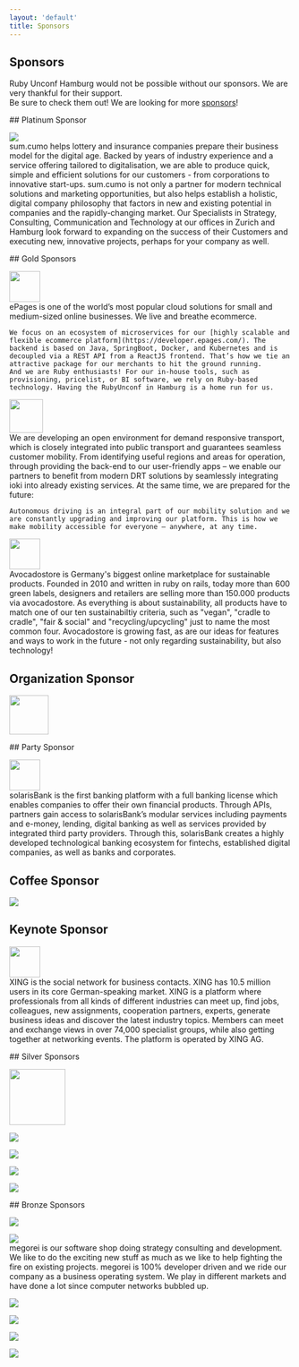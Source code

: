 ```yaml
---
layout: 'default'
title: Sponsors
---
```


<div class="content-section content-section--whitebg" markdown="1">

## Sponsors

Ruby Unconf Hamburg would not be possible without our sponsors. We are very thankful for their support.
<br />
Be sure to check them out!
We are looking for more <a href="https://docs.google.com/document/d/1XvPizMM25vlZZWJpHCoMVsBfEngxdr18Y-8i6IPM1JA/edit#" target="_blank">sponsors</a>!

</div>

<div class="content-section content-section--purplebg" markdown="1">
## Platinum Sponsor
  <p class="sponsor__description" markdown="1">
    <a class="sponsor__logo" href="https://www.sumcumo.com/" target="_blank"><img src="assets/images/sponsors/sumcumo.svg"></a>
    <br/>
    sum.cumo helps lottery and insurance companies prepare their business model for the digital age. Backed by years of industry experience and a service offering tailored to digitalisation, we are able to produce quick, simple and efficient solutions for our customers - from corporations to innovative start-ups. sum.cumo is not only a partner for modern technical solutions and marketing opportunities, but also helps establish a holistic, digital company philosophy that factors in new and existing potential in companies and the rapidly-changing market. Our Specialists in Strategy, Consulting, Communication and Technology at our offices in Zurich and Hamburg look forward to expanding on the success of their Customers and executing new, innovative projects, perhaps for your company as well.
  </p>

</div>

<div class="content-section" markdown="1">
## Gold Sponsors

  <p class="sponsor__description" markdown="1">
    <a class="sponsor__logo" href="http://www.epages.com/" target="_blank" style="height:100px;"><img src="assets/images/sponsors/epages-logo.svg" style="height:55px;"></a>
    <br />
    ePages is one of the world’s most popular cloud solutions for small and medium-sized online businesses. We live and breathe ecommerce.

    We focus on an ecosystem of microservices for our [highly scalable and flexible ecommerce platform](https://developer.epages.com/). The backend is based on Java, SpringBoot, Docker, and Kubernetes and is decoupled via a REST API from a ReactJS frontend. That’s how we tie an attractive package for our merchants to hit the ground running.
    And we are Ruby enthusiasts! For our in-house tools, such as provisioning, pricelist, or BI software, we rely on Ruby-based technology. Having the RubyUnconf in Hamburg is a home run for us.
  </p>

  <p class="sponsor__description" markdown="1">
    <a class="sponsor__logo" href="http://www.ioki.com/" target="_blank" style="height:100px;"><img src="assets/images/sponsors/ioki.png" style="height:60px;"></a>
    <br />
    We are developing an open environment for demand responsive transport, which is closely integrated into public transport and guarantees seamless customer mobility. From identifying useful regions and areas for operation, through providing the back-end to our user-friendly apps – we enable our partners to benefit from modern DRT solutions by seamlessly integrating ioki into already existing services. At the same time, we are prepared for the future:

    Autonomous driving is an integral part of our mobility solution and we are constantly upgrading and improving our platform. This is how we make mobility accessible for everyone – anywhere, at any time.
  </p>

  <p class="sponsor__description" markdown="1">
    <a class="sponsor__logo" href="https://www.avocadostore.de/" target="_blank" style="height:100px;"><img src="assets/images/sponsors/avocadostore.svg" style="height:55px;"></a>
    <br />
    Avocadostore is Germany's biggest online marketplace for sustainable products. Founded in 2010 and written in ruby on rails, today more than 600 green labels, designers and retailers are selling more than 150.000 products via avocadostore. As everything is about sustainability, all products have to match one of our ten sustainabiltiy criteria, such as "vegan", "cradle to cradle", "fair & social" and "recycling/upcycling" just to name the most common four. Avocadostore is growing fast, as are our ideas for features and ways to work in the future - not only regarding sustainability, but also technology!
  </p>

</div>

<div class="content-section content-section--whitebg" markdown="1">

## Organization Sponsor

  <p class="sponsor__description" markdown="1">
    <a class="sponsor__logo" href="http://www.toptranslation.com/" target="_blank" style="height:100px;"><img src="assets/images/sponsors/toptranslation.svg" style="height:70px;"></a>
  </p>

</div>


<div class="content-section" markdown="1">
## Party Sponsor

<p class="sponsor__description" markdown="1">
  <a class="sponsor__logo" href="https://www.solarisbank.com/" target="_blank" style="height:100px;"><img src="assets/images/sponsors/solarisbank.png" style="height:55px;"></a>
  <br />
  solarisBank is the first banking platform with a full banking license which enables
  companies to offer their own financial products. Through APIs, partners gain access
  to solarisBank’s modular services including payments and e-money, lending, digital
  banking as well as services provided by integrated third party providers. Through
  this, solarisBank creates a highly developed technological banking ecosystem for
  fintechs, established digital companies, as well as banks and corporates.
</p>

</div>

<div class="content-section content-section--whitebg" markdown="1">

## Coffee Sponsor

<p class="sponsor__description" markdown="1">
  <a class="sponsor__logo" href="https://www.akra.de/" target="_blank" style="width: 250px;"><img src="assets/images/sponsors/akra.gif"></a>
</p>

</div>

<div class="content-section" markdown="1">

## Keynote Sponsor

<p class="sponsor__description" markdown="1">
  <a class="sponsor__logo" href="https://www.xing.com/" target="_blank" style="height:100px;"><img src="assets/images/sponsors/xing.svg" style="height:55px;"></a>
  <br />
  XING is the social network for business contacts. XING has 10.5 million users in its core German-speaking market. XING is a platform where professionals from all kinds of different industries can meet up, find jobs, colleagues, new assignments, cooperation partners, experts, generate business ideas and discover the latest industry topics. Members can meet and exchange views in over 74,000 specialist groups, while also getting together at networking events. The platform is operated by XING AG.
</p>

</div>

<div class="content-section content-section--whitebg" markdown="1">
## Silver Sponsors
  <p class="sponsor__description" markdown="1">
    <a class="sponsor__logo" href="https://www.wlw.de/" target="_blank" style="height:100px;"><img src="assets/images/sponsors/wlw.svg" style="height:100px;"></a>
  </p>

  <p class="sponsor__description" markdown="1">
    <a class="sponsor__logo" href="https://phraseapp.com/" target="_blank" style="width: 250px;"><img src="assets/images/sponsors/parrotandlogo.png"></a>
  </p>

  <p class="sponsor__description" markdown="1">
    <a class="sponsor__logo" href="https://www.railslove.com/" target="_blank" style="width: 250px;"><img src="assets/images/sponsors/railslove.svg"></a>
  </p>

  <p class="sponsor__description" markdown="1">
  <a class="sponsor__logo" href="https://www.shopify.com/" target="_blank" style="width: 250px;"><img src="assets/images/sponsors/shopify.svg"></a>
  </p>
  <p class="sponsor__description" markdown="1">
  <a class="sponsor__logo" href="https://9elements.com/" target="_blank" style="width: 250px;"><img src="assets/images/sponsors/9elements.svg"></a>
  </p>
</div>

<div class="content-section" markdown="1">
## Bronze Sponsors
  <p class="sponsor__description" markdown="1">
    <a class="sponsor__logo" href="https://ubilabs.net/" target="_blank" style="width: 250px;"><img src="assets/images/sponsors/ubilabs.svg"></a>
  </p>

  <p class="sponsor__description" markdown="1">
    <a class="sponsor__logo" href="https://www.megorei.com/de/" target="_blank" style="width: 250px;"><img src="assets/images/sponsors/megorei.svg"></a>
    <br />
    megorei is our software shop doing strategy consulting and development. We like to do the exciting new stuff as much as we like to help fighting the fire on existing projects. megorei is 100% developer driven and we ride our company as a business operating system. We play in different markets and have done a lot since computer networks bubbled up.
  </p>
  <p class="sponsor__description" markdown="1">
    <a class="sponsor__logo" href="https://www.opensuse.org/" target="_blank" style="width: 250px;"><img src="assets/images/sponsors/opensuse.svg"></a>
  </p>
  <p class="sponsor__description" markdown="1">
    <a class="sponsor__logo" href="https://travis-ci.com/" target="_blank" style="width: 250px;"><img src="assets/images/sponsors/travis.png"></a>
  </p>
  <p class="sponsor__description" markdown="1">
    <a class="sponsor__logo" href="https://depfu.com/" target="_blank" style="width: 250px;"><img src="assets/images/sponsors/depfu.png"></a>
  </p>
  <p class="sponsor__description" markdown="1">
    <a class="sponsor__logo" href="https://www.penseo.de/" target="_blank" style="width: 250px;"><img src="assets/images/sponsors/penseo.svg"></a>
  </p>
</div>

